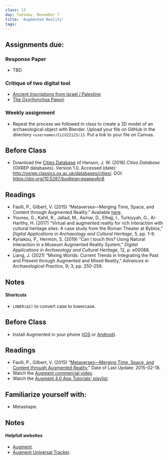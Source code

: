```yaml
---
class: 13
day: Tuesday, November 7
title: 'Augmented Reality'
tags: 
---
```


## Assignments due:

### Response Paper
- TBD

### Critique of two digital tool
- [Ancient Inscriptions from Israel / Palestine](https://www.inscriptionsisraelpalestine.org/)
- [The Oxyrhynchus Papyri](https://oxyrhynchus.web.ox.ac.uk/)

### Weekly assignment
- Repeat the process we followed in class to create a 3D model of an archaeological object with Blender. Upload your file on GitHub in the directory `<username>/CLCV22123/13`. Put a link to your file on Canvas.

## Before Class 
- Download the [Cities Database](http://oxrep.classics.ox.ac.uk/oxrep/docs/Hanson2016/Hanson2016_CitiesDatabase_OxREP.xlsx) of Hanson, J. W. (2016) _Cities Database_ (OXREP databases). Version 1.0. Accessed (date): <http://oxrep.classics.ox.ac.uk/databases/cities/>. DOI: <https://doi.org/10.5287/bodleian:eqapevAn8>

## Readings
- Faolli, P., Gilbert, V. (2015) “Metaverses—Merging Time, Space, and Content through Augmented Reality.” Available [here](https://www.metmuseum.org/blogs/digital-underground/2015/metaverses).
- Younes, G., Kahil, R., Jallad, M., Asmar, D., Elhajj, I., Turkiyyah, G., Al-Harithy, H. (2017) “Virtual and augmented reality for rich interaction with cultural heritage sites: A case study from the Roman Theater at Byblos,” _Digital Applications in Archaeology and Cultural Heritage_, 5, pp. 1-9.
- Kyriakou, P., Hermon, S. (2019) “Can I touch this? Using Natural Interaction in a Museum Augmented Reality System,” _Digital Applications in Archaeology and Cultural Heritage_, 12, p. e00088.
- Liang, J. (2021) “Mixing Worlds: Current Trends in Integrating the Past and Present through Augmented and Mixed Reality,” _Advances in Archaeological Practice_, 9; 3, pp. 250-256.

## Notes 

#### Shortcuts
- `LOWER(A2)` to convert case to lowercase.

## Before Class 
- Install Augmented in your phone ([iOS](https://apps.apple.com/us/app/augment-3d-augmented-reality/id506463171) or [Android](https://play.google.com/store/apps/details?id=com.ar.augment)).

## Readings
- Faolli, P., Gilbert, V. (2015) “[Metaverses—Merging Time, Space, and Content through Augmented Reality](https://www.metmuseum.org/blogs/digital-underground/2015/metaverses),” Date of Last Update: 2015-02-18.
 - Watch the [Augment commercial video](https://www.youtube.com/watch?v=tluBuQqeIiI).
 - Watch the [Augment 4.0 App Tutorials’ playlist](https://www.youtube.com/watch?v=IsVz5K15uNU&list=PLv-4fjJycLXk3IOhaC1WSBa3IgmReP3Jw&ab_channel=Augment).


## Familiarize yourself with:
- Metashape.

## Notes 

#### Helpfull websites
- [Augment](https://www.augment.com/).
- [Augment Universal Tracker](https://www.augment.com/assets/trackers/A4_Tracker.pdf).